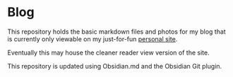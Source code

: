 # Blog

This repository holds the basic markdown files and photos for my blog that is currently only viewable on my just-for-fun [personal site](http://gloogo.io/).

Eventually this may house the cleaner reader view version of the site.

This repository is updated using Obsidian.md and the Obsidian Git plugin.
